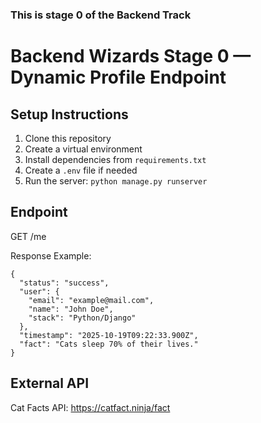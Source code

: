### This is stage 0 of the Backend Track

# Backend Wizards Stage 0 — Dynamic Profile Endpoint

## Setup Instructions
1. Clone this repository
2. Create a virtual environment
3. Install dependencies from `requirements.txt`
4. Create a `.env` file if needed
5. Run the server: `python manage.py runserver`

## Endpoint
GET /me

Response Example:
```
{
  "status": "success",
  "user": {
    "email": "example@mail.com",
    "name": "John Doe",
    "stack": "Python/Django"
  },
  "timestamp": "2025-10-19T09:22:33.900Z",
  "fact": "Cats sleep 70% of their lives."
}
```

## External API
Cat Facts API: https://catfact.ninja/fact


